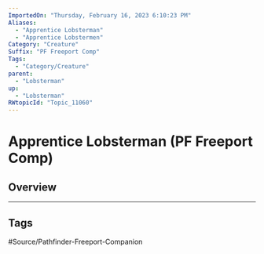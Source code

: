 ```yaml
---
ImportedOn: "Thursday, February 16, 2023 6:10:23 PM"
Aliases:
  - "Apprentice Lobsterman"
  - "Apprentice Lobstermen"
Category: "Creature"
Suffix: "PF Freeport Comp"
Tags:
  - "Category/Creature"
parent:
  - "Lobsterman"
up:
  - "Lobsterman"
RWtopicId: "Topic_11060"
---
```

# Apprentice Lobsterman (PF Freeport Comp)
## Overview

---
## Tags
#Source/Pathfinder-Freeport-Companion

